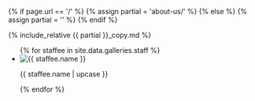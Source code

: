 {% if page.url == '/' %}
{% assign partial = 'about-us/' %}
{% else %}
{% assign partial = '' %}
{% endif %}

<div class="small-12 large-7 column large-push-5" data-equalizer-watch>
{% include_relative {{ partial }}_copy.md %}
</div>
<div class="small-12 large-5 column large-pull-7" data-equalizer-watch>
<ul class="gallery small-block-grid-2">
{% for staffee in site.data.galleries.staff %}
<li>
<img class="headshot" alt="{{ staffee.name }}" src="{{ site.url }}{{ site.baseurl }}{{ page.d.img }}{{ staffee.file }}">
<p>{{ staffee.name | upcase }}</p>
</li>
{% endfor %}
</ul>
</div>
